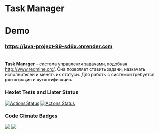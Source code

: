 # Task Manager
# Demo 
### https://java-project-99-sd6x.onrender.com
#
**Task Manager**  – система управления задачами, подобная http://www.redmine.org/. Она позволяет ставить задачи, назначать исполнителей и менять их статусы. Для работы с системой требуется регистрация и аутентификация.

### Hexlet Tests and Linter Status:
[![Actions Status](https://github.com/Grand9/java-project-99/actions/workflows/hexlet-check.yml/badge.svg)](https://github.com/Grand9/java-project-99/actions)
[![Actions Status](https://github.com/Grand9/java-project-99/actions/workflows/ci.yml/badge.svg)](https://github.com/Grand9/java-project-99/actions)

### Code Climate Badges
<a href="https://codeclimate.com/github/Grand9/java-project-99/maintainability"><img src="https://api.codeclimate.com/v1/badges/a9d83ae3d52fc50ea6e0/maintainability" /></a>
<a href="https://codeclimate.com/github/Grand9/java-project-99/test_coverage"><img src="https://api.codeclimate.com/v1/badges/a9d83ae3d52fc50ea6e0/test_coverage" /></a>
